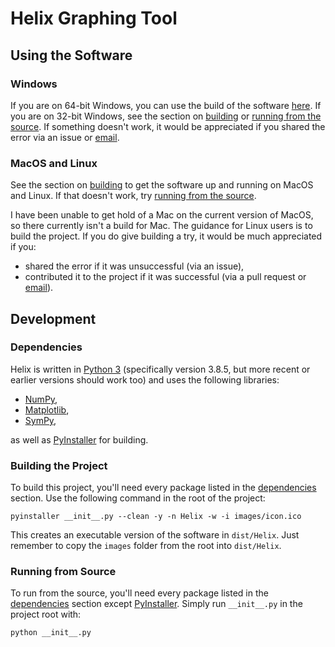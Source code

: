 # Helix Graphing Tool

## Using the Software

### Windows

If you are on 64-bit Windows, you can use the build of the software [here](https://github.com/Fluxanoia/Helix/raw/master/builds/Helix-Win64.zip). If you are on 32-bit Windows, see the section on [building](#building-the-project) or [running from the source](#running-from-source). If something doesn\'t work, it would be appreciated if you shared the error via an issue or [email](mailto:contact@fluxanoia.co.uk).

### MacOS and Linux

See the section on [building](#building-the-project) to get the software up and running on MacOS and Linux. If that doesn\'t work, try [running from the source](#running-from-source).

I have been unable to get hold of a Mac on the current version of MacOS, so there currently isn\'t a build for Mac. The guidance for Linux users is to build the project. If you do give building a try, it would be much appreciated if you:
- shared the error if it was unsuccessful (via an issue),
- contributed it to the project if it was successful (via a pull request or [email](mailto:contact@fluxanoia.co.uk)).

## Development

### Dependencies

Helix is written in [Python 3](https://www.python.org/downloads/) (specifically version 3.8.5, but more recent or earlier versions should work too) and uses the following libraries:

- [NumPy](https://numpy.org),
- [Matplotlib](https://matplotlib.org),
- [SymPy](https://www.sympy.org/en/index.html),

as well as [PyInstaller](http://www.pyinstaller.org) for building.

### Building the Project

To build this project, you\'ll need every package listed in the [dependencies](#dependencies) section. Use the following command in the root of the project:

`pyinstaller __init__.py --clean -y -n Helix -w -i images/icon.ico`

This creates an executable version of the software in `dist/Helix`. Just remember to copy the `images` folder from the root into `dist/Helix`.

### Running from Source

To run from the source, you\'ll need every package listed in the [dependencies](#dependencies) section except [PyInstaller](http://www.pyinstaller.org). Simply run `__init__.py` in the project root with:

`python __init__.py`
